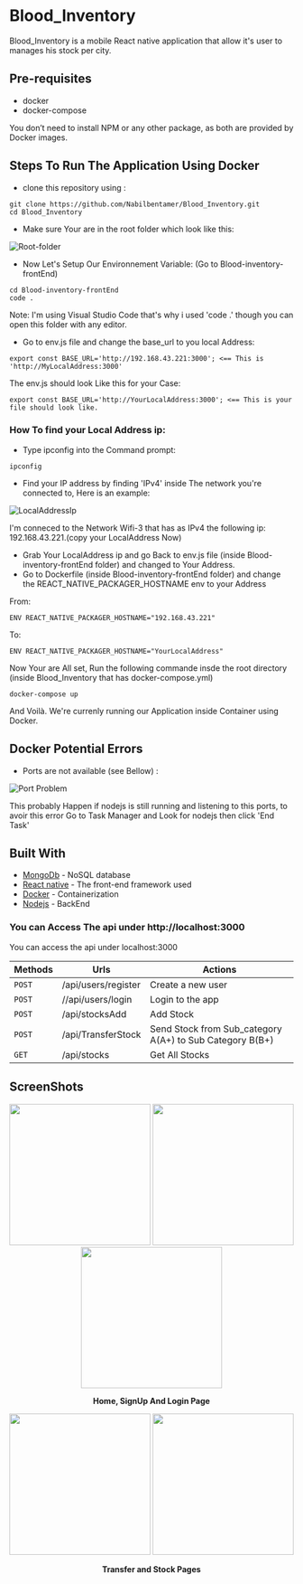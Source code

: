 # Blood_Inventory
Blood_Inventory is a mobile React native application that allow it's user to manages his stock per city.

## Pre-requisites

- docker
- docker-compose

You don’t need to install NPM or any other package, as both are provided by Docker images.

## Steps To Run The Application Using Docker

- clone this repository using :

```
git clone https://github.com/Nabilbentamer/Blood_Inventory.git
cd Blood_Inventory
```

- Make sure Your are in the root folder which look like this: 

![Root-folder](https://i.imgur.com/QM1FhQv.png)

- Now Let's Setup Our Environnement Variable: (Go to Blood-inventory-frontEnd)

```
cd Blood-inventory-frontEnd 
code . 
```

Note: I'm using Visual Studio Code that's why i used 'code .' though you can open this folder with any editor. 

- Go to env.js file and change the base_url to you local Address:

```
export const BASE_URL='http://192.168.43.221:3000'; <== This is 'http://MyLocalAddress:3000'
```
The env.js should look Like this for your Case: 

```
export const BASE_URL='http://YourLocalAddress:3000'; <== This is your file should look like. 
```

### How To find your Local Address ip: 

- Type ipconfig into the Command prompt:  

```
ipconfig 
```
- Find your IP address by finding 'IPv4' inside The network you're connected to, Here is an example: 

![LocalAddressIp](https://i.imgur.com/KTgpCRx.png)

I'm conneced to the Network Wifi-3 that has as IPv4 the following ip: 192.168.43.221.(copy your LocalAddress Now) 

- Grab Your LocalAddress ip and go Back to env.js  file (inside Blood-inventory-frontEnd folder) and changed to Your Address.
- Go to Dockerfile (inside Blood-inventory-frontEnd folder) and change the REACT_NATIVE_PACKAGER_HOSTNAME env to your Address
 
 From: 
 
 ```
ENV REACT_NATIVE_PACKAGER_HOSTNAME="192.168.43.221"
```

To: 

 ```
ENV REACT_NATIVE_PACKAGER_HOSTNAME="YourLocalAddress"
```

Now Your are All set, Run the following commande insde the root directory (inside Blood_Inventory that has docker-compose.yml)

 ```
docker-compose up
```
And Voilà. We're currenly running our Application inside Container using Docker. 

## Docker Potential Errors

- Ports are not available (see Bellow) : 

![Port Problem](https://i.imgur.com/3XA5Hbz.png)

This probably Happen if nodejs is still running and listening to this ports, to avoir this error Go to Task Manager and Look for nodejs then click
'End Task'

## Built With

* [MongoDb](https://www.mongodb.com/) - NoSQL database
* [React native](https://reactnative.dev/) - The front-end framework used
* [Docker](https://www.docker.com/) - Containerization
* [Nodejs](https://nodejs.org/) - BackEnd 

### You can Access The api under http://localhost:3000

You can access the api under localhost:3000 

| Methods | Urls | Actions |
| --- | --- | --- |
| `POST` | /api/users/register | Create a new user |
| `POST` | //api/users/login | Login to the app  |
| `POST` | /api/stocksAdd | Add Stock    |
| `POST` | /api/TransferStock| Send Stock from Sub_category A(A+) to Sub Category B(B+)  |
| `GET` | /api/stocks | Get All Stocks  |

## ScreenShots

<div display="flex" align="center">
 <img src="https://i.imgur.com/wf8qYsr.jpg?raw=true" width="250" maxheight="450">
 <img src="https://i.imgur.com/RP05ERi.jpg?raw=true" width="250" maxheight="450">
 <img src="https://i.imgur.com/PH8pImH.jpg?raw=true" width="250" maxheight="450">
 <p><strong>Home, SignUp And Login Page</strong></p>
</div>


<div display="flex" align="center">
  <img src="https://i.imgur.com/nyOLsNE.jpg?raw=true" width="250" maxheight="450">
   <img src="https://i.imgur.com/8p7Fdqt.jpg?raw=true" width="250" maxheight="450">
 <p><strong>Transfer and Stock Pages</strong></p>
</div>
